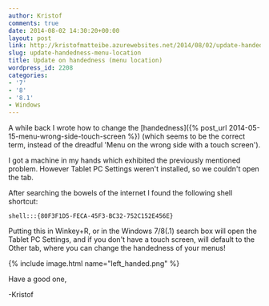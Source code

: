 ```yaml
---
author: Kristof
comments: true
date: 2014-08-02 14:30:20+00:00
layout: post
link: http://kristofmatteibe.azurewebsites.net/2014/08/02/update-handedness-menu-location/
slug: update-handedness-menu-location
title: Update on handedness (menu location)
wordpress_id: 2208
categories:
- '7'
- '8'
- '8.1'
- Windows
---
```


A while back I wrote how to change the [handedness]({% post_url 2014-05-15-menu-wrong-side-touch-screen %}) (which seems to be the correct term, instead of the dreadful 'Menu on the wrong side with a touch screen').

I got a machine in my hands which exhibited the previously mentioned problem. However Tablet PC Settings weren't installed, so we couldn't open the tab.

After searching the bowels of the internet I found the following shell shortcut:

    
    shell:::{80F3F1D5-FECA-45F3-BC32-752C152E456E}


Putting this in Winkey+R, or in the Windows 7/8(.1) search box will open the Tablet PC Settings, and if you don't have a touch screen, will default to the Other tab, where you can change the handedness of your menus!

{% include image.html name="left_handed.png" %}

Have a good one,

-Kristof
